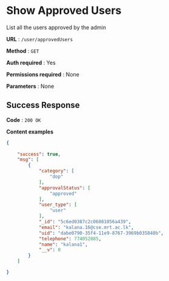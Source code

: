 # Show Approved Users

List all the users approved by the admin

**URL** : `/user/approvedUsers`

**Method** : `GET`

**Auth required** : Yes

**Permissions required** : None

**Parameters** : 	None


## Success Response

**Code** : `200 OK`

**Content examples**


```json
{
    
    "success": true,
    "msg": [
        {
            "category": [
                "dop"
            ],
            "approvalStatus": [
                "approved"
            ],
            "user_type": [
                "user"
            ],
            "_id": "5c6ed0387c2c06081056a439",
            "email": "kalana.16@cse.mrt.ac.lk",
            "uid": "dabe0790-35f4-11e9-8767-3969b035840b",
            "telephone": 774052085,
            "name": "kalana1",
            "__v": 0
        }
    ]

}
```
